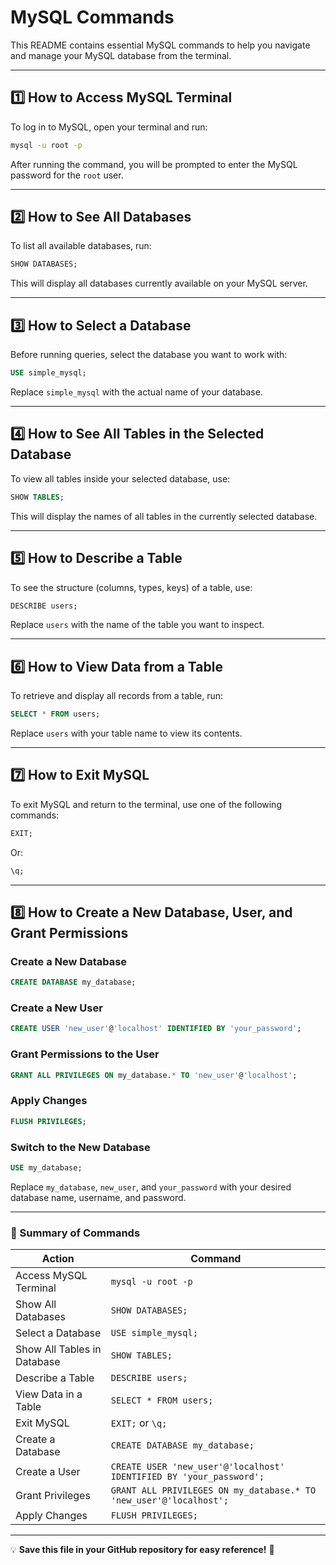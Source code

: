 # MySQL Commands

This README contains essential MySQL commands to help you navigate and manage your MySQL database from the terminal.

---

## 1️⃣ How to Access MySQL Terminal

To log in to MySQL, open your terminal and run:

```bash
mysql -u root -p
```

After running the command, you will be prompted to enter the MySQL password for the `root` user.

---

## 2️⃣ How to See All Databases

To list all available databases, run:

```sql
SHOW DATABASES;
```

This will display all databases currently available on your MySQL server.

---

## 3️⃣ How to Select a Database

Before running queries, select the database you want to work with:

```sql
USE simple_mysql;
```

Replace `simple_mysql` with the actual name of your database.

---

## 4️⃣ How to See All Tables in the Selected Database

To view all tables inside your selected database, use:

```sql
SHOW TABLES;
```

This will display the names of all tables in the currently selected database.

---

## 5️⃣ How to Describe a Table

To see the structure (columns, types, keys) of a table, use:

```sql
DESCRIBE users;
```

Replace `users` with the name of the table you want to inspect.

---

## 6️⃣ How to View Data from a Table

To retrieve and display all records from a table, run:

```sql
SELECT * FROM users;
```

Replace `users` with your table name to view its contents.

---

## 7️⃣ How to Exit MySQL

To exit MySQL and return to the terminal, use one of the following commands:

```sql
EXIT;
```

Or:

```sql
\q;
```

---

## 8️⃣ How to Create a New Database, User, and Grant Permissions

### Create a New Database
```sql
CREATE DATABASE my_database;
```

### Create a New User
```sql
CREATE USER 'new_user'@'localhost' IDENTIFIED BY 'your_password';
```

### Grant Permissions to the User
```sql
GRANT ALL PRIVILEGES ON my_database.* TO 'new_user'@'localhost';
```

### Apply Changes
```sql
FLUSH PRIVILEGES;
```

### Switch to the New Database
```sql
USE my_database;
```

Replace `my_database`, `new_user`, and `your_password` with your desired database name, username, and password.

---

### 🎯 Summary of Commands

| Action                      | Command                  |
| --------------------------- | ------------------------ |
| Access MySQL Terminal       | `mysql -u root -p`       |
| Show All Databases          | `SHOW DATABASES;`        |
| Select a Database           | `USE simple_mysql;`      |
| Show All Tables in Database | `SHOW TABLES;`           |
| Describe a Table            | `DESCRIBE users;`        |
| View Data in a Table        | `SELECT * FROM users;`   |
| Exit MySQL                  | `EXIT;` or `\q;`         |
| Create a Database           | `CREATE DATABASE my_database;` |
| Create a User               | `CREATE USER 'new_user'@'localhost' IDENTIFIED BY 'your_password';` |
| Grant Privileges            | `GRANT ALL PRIVILEGES ON my_database.* TO 'new_user'@'localhost';` |
| Apply Changes               | `FLUSH PRIVILEGES;` |

---

💡 **Save this file in your GitHub repository for easy reference!** 🚀

